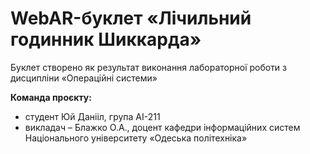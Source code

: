 # WebAR-буклет «Лічильний годинник Шиккарда»
 Буклет створено як результат виконання лабораторної роботи з дисципліни
«Операційні системи»

**Команда проєкту:**
+ студент Юй Данііл, група АІ-211
+ викладач – Блажко О.А., доцент кафедри інформаційних систем Національного
університету «Одеська політехніка»
